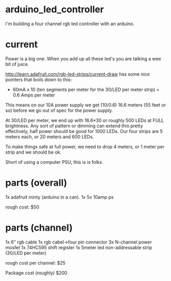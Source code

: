 arduino_led_controller
======================

I'm building a four channel rgb led controller with an arduino.

current
=====
Power is a big one.  When you add up all these led's you are talking a wee bit of juice.

http://learn.adafruit.com/rgb-led-strips/current-draw has some nice pointers that boils down to this:

*  60mA x 10 (ten segments per meter for the 30/LED per meter strip) = 0.6 Amps per meter

This means on our 10A power supply we get (10/0.6) 16.6 meters (55 feet or so) before we go out of spec for the power supply.

At 30/LED per meter, we end up with 16.6*30 or roughly 500 LEDs at FULL brightness.  Any sort of pattern or dimming can extend 
this pretty effectively, half power should be good for 1000 LEDs.  Our four strips are 5 meters each, or 20 meters and 600 LEDs.

To make things safe at full power, we need to drop 4 meters, or 1 meter per strip and we should be ok.

Short of using a computer PSU, this is is folks.

parts (overall)
===============
1x adafruit minty (arduino in a can).
1x 5v 10amp ps

rough cost: $50

parts (channel)
===============
1x 6" rgb cable 
1x rgb cabel->four pin connector
3x N-channel power mosfet
1x 74HC595 shift register
1x 5meter led non-addressable strip (30/LED per meter)

rough cost per channel: $25

Package cost (roughly) $200
